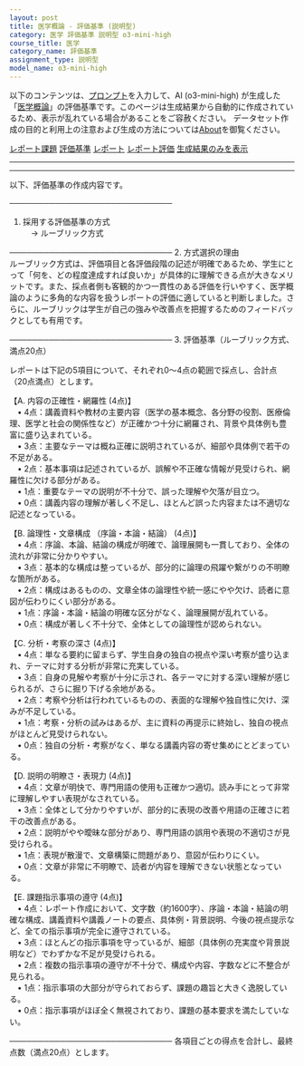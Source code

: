 ```yaml
---
layout: post
title: 医学概論 - 評価基準 (説明型)
category: 医学 評価基準 説明型 o3-mini-high
course_title: 医学
category_name: 評価基準
assignment_type: 説明型
model_name: o3-mini-high
---
```


以下のコンテンツは、[プロンプト](https://github.com/takedatoshiyuki/synthetic_assignments/tree/main/generated/医学/o3-mini-high/prompt_評価基準-説明型.md)を入力して、AI (o3-mini-high) が生成した「[医学概論](/contents/医学/)」の評価基準です。このページは生成結果から自動的に作成されているため、表示が乱れている場合があることをご容赦ください。
データセット作成の目的と利用上の注意および生成の方法については[About](/About)を御覧ください。

[レポート課題](../レポート課題-説明型)
[評価基準](../評価基準-説明型)
[レポート](../レポート-説明型)
[レポート評価](../レポート評価-説明型)
[生成結果のみを表示](https://github.com/takedatoshiyuki/synthetic_assignments/tree/main/generated/医学/o3-mini-high/評価基準-説明型.md)
  

***
***
  
以下、評価基準の作成内容です。

─────────────────────────────
1. 採用する評価基準の方式  
 → ルーブリック方式

─────────────────────────────
2. 方式選択の理由  
ルーブリック方式は、評価項目と各評価段階の記述が明確であるため、学生にとって「何を、どの程度達成すれば良いか」が具体的に理解できる点が大きなメリットです。また、採点者側も客観的かつ一貫性のある評価を行いやすく、医学概論のように多角的な内容を扱うレポートの評価に適していると判断しました。さらに、ルーブリックは学生が自己の強みや改善点を把握するためのフィードバックとしても有用です。

─────────────────────────────
3. 評価基準（ルーブリック方式、満点20点）  

レポートは下記の5項目について、それぞれ0～4点の範囲で採点し、合計点（20点満点）とします。

【A. 内容の正確性・網羅性 (4点)】  
 • 4点：講義資料や教材の主要内容（医学の基本概念、各分野の役割、医療倫理、医学と社会の関係性など）が正確かつ十分に網羅され、背景や具体例も豊富に盛り込まれている。  
 • 3点：主要なテーマは概ね正確に説明されているが、細部や具体例で若干の不足がある。  
 • 2点：基本事項は記述されているが、誤解や不正確な情報が見受けられ、網羅性に欠ける部分がある。  
 • 1点：重要なテーマの説明が不十分で、誤った理解や欠落が目立つ。  
 • 0点：講義内容の理解が著しく不足し、ほとんど誤った内容または不適切な記述となっている。

【B. 論理性・文章構成 （序論・本論・結論） (4点)】  
 • 4点：序論、本論、結論の構成が明確で、論理展開も一貫しており、全体の流れが非常に分かりやすい。  
 • 3点：基本的な構成は整っているが、部分的に論理の飛躍や繋がりの不明瞭な箇所がある。  
 • 2点：構成はあるものの、文章全体の論理性や統一感にやや欠け、読者に意図が伝わりにくい部分がある。  
 • 1点：序論・本論・結論の明確な区分がなく、論理展開が乱れている。  
 • 0点：構成が著しく不十分で、全体としての論理性が認められない。

【C. 分析・考察の深さ (4点)】  
 • 4点：単なる要約に留まらず、学生自身の独自の視点や深い考察が盛り込まれ、テーマに対する分析が非常に充実している。  
 • 3点：自身の見解や考察が十分に示され、各テーマに対する深い理解が感じられるが、さらに掘り下げる余地がある。  
 • 2点：考察や分析は行われているものの、表面的な理解や独自性に欠け、深みが不足している。  
 • 1点：考察・分析の試みはあるが、主に資料の再提示に終始し、独自の視点がほとんど見受けられない。  
 • 0点：独自の分析・考察がなく、単なる講義内容の寄せ集めにとどまっている。

【D. 説明の明瞭さ・表現力 (4点)】  
 • 4点：文章が明快で、専門用語の使用も正確かつ適切。読み手にとって非常に理解しやすい表現がなされている。  
 • 3点：全体として分かりやすいが、部分的に表現の改善や用語の正確さに若干の改善点がある。  
 • 2点：説明がやや曖昧な部分があり、専門用語の誤用や表現の不適切さが見受けられる。  
 • 1点：表現が散漫で、文章構築に問題があり、意図が伝わりにくい。  
 • 0点：文章が非常に不明瞭で、読者が内容を理解できない状態となっている。

【E. 課題指示事項の遵守 (4点)】  
 • 4点：レポート作成において、文字数（約1600字）、序論・本論・結論の明確な構成、講義資料や講義ノートの要点、具体例・背景説明、今後の視点提示など、全ての指示事項が完全に遵守されている。  
 • 3点：ほとんどの指示事項を守っているが、細部（具体例の充実度や背景説明など）でわずかな不足が見受けられる。  
 • 2点：複数の指示事項の遵守が不十分で、構成や内容、字数などに不整合が見られる。  
 • 1点：指示事項の大部分が守られておらず、課題の趣旨と大きく逸脱している。  
 • 0点：指示事項がほぼ全く無視されており、課題の基本要求を満たしていない。

─────────────────────────────
各項目ごとの得点を合計し、最終点数（満点20点）とします。

